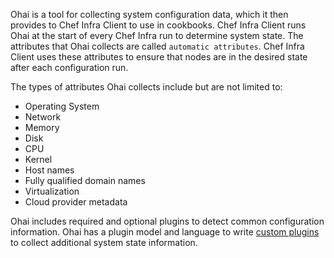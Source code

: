 Ohai is a tool for collecting system configuration data, which it then provides to Chef Infra Client to use in cookbooks. Chef Infra Client runs Ohai at the start of every Chef Infra run to determine system state. The attributes that Ohai collects are called `automatic attributes`. Chef Infra Client uses these attributes to ensure that nodes are in the desired state after each configuration run.

The types of attributes Ohai collects include but are not limited to:

- Operating System
- Network
- Memory
- Disk
- CPU
- Kernel
- Host names
- Fully qualified domain names
- Virtualization
- Cloud provider metadata

Ohai includes required and optional plugins to detect common configuration information. Ohai has a plugin model and language to write [custom plugins](/ohai_custom/) to collect additional system state information.